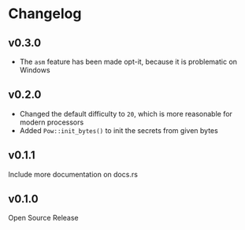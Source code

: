 # Changelog

## v0.3.0

- The `asm` feature has been made opt-it, because it is problematic on Windows

## v0.2.0

- Changed the default difficulty to `20`, which is more reasonable for modern processors
- Added `Pow::init_bytes()` to init the secrets from given bytes

## v0.1.1

Include more documentation on docs.rs

## v0.1.0

Open Source Release
